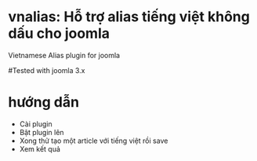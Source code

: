 # vnalias: Hỗ trợ alias tiếng việt không dấu cho joomla
Vietnamese Alias plugin for joomla

#Tested with joomla 3.x

# hướng dẫn
- Cài plugin
- Bật plugin lên
- Xong thử tạo một article với tiếng việt rồi save
- Xem kết quả
